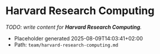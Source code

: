 # Harvard Research Computing

_TODO: write content for **Harvard Research Computing**._

- Placeholder generated 2025-08-09T14:03:41+02:00
- Path: `team/harvard-research-computing.md`
